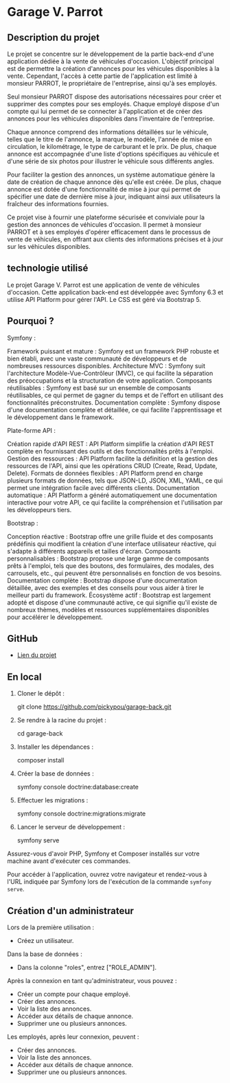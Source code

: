 
# Garage V. Parrot

## Description du projet

Le projet se concentre sur le développement de la partie back-end d'une application dédiée à la vente de véhicules d'occasion. L'objectif principal est de permettre la création d'annonces pour les véhicules disponibles à la vente. Cependant, l'accès à cette partie de l'application est limité à monsieur PARROT, le propriétaire de l'entreprise, ainsi qu'à ses employés.

Seul monsieur PARROT dispose des autorisations nécessaires pour créer et supprimer des comptes pour ses employés. Chaque employé dispose d'un compte qui lui permet de se connecter à l'application et de créer des annonces pour les véhicules disponibles dans l'inventaire de l'entreprise.

Chaque annonce comprend des informations détaillées sur le véhicule, telles que le titre de l'annonce, la marque, le modèle, l'année de mise en circulation, le kilométrage, le type de carburant et le prix. De plus, chaque annonce est accompagnée d'une liste d'options spécifiques au véhicule et d'une série de six photos pour illustrer le véhicule sous différents angles.

Pour faciliter la gestion des annonces, un système automatique génère la date de création de chaque annonce dès qu'elle est créée. De plus, chaque annonce est dotée d'une fonctionnalité de mise à jour qui permet de spécifier une date de dernière mise à jour, indiquant ainsi aux utilisateurs la fraîcheur des informations fournies.

Ce projet vise à fournir une plateforme sécurisée et conviviale pour la gestion des annonces de véhicules d'occasion. Il permet à monsieur PARROT et à ses employés d'opérer efficacement dans le processus de vente de véhicules, en offrant aux clients des informations précises et à jour sur les véhicules disponibles.

## technologie utilisé

Le projet Garage V. Parrot est une application de vente de véhicules d'occasion. Cette application back-end est développée avec Symfony 6.3 et utilise API Platform pour gérer l'API. Le CSS est géré via Bootstrap 5.

## Pourquoi ?

Symfony :

Framework puissant et mature : Symfony est un framework PHP robuste et bien établi, avec une vaste communauté de développeurs et de nombreuses ressources disponibles.
Architecture MVC : Symfony suit l'architecture Modèle-Vue-Contrôleur (MVC), ce qui facilite la séparation des préoccupations et la structuration de votre application.
Composants réutilisables : Symfony est basé sur un ensemble de composants réutilisables, ce qui permet de gagner du temps et de l'effort en utilisant des fonctionnalités préconstruites.
Documentation complète : Symfony dispose d'une documentation complète et détaillée, ce qui facilite l'apprentissage et le développement dans le framework.

Plate-forme API :

Création rapide d'API REST : API Platform simplifie la création d'API REST complète en fournissant des outils et des fonctionnalités prêts à l'emploi.
Gestion des ressources : API Platform facilite la définition et la gestion des ressources de l'API, ainsi que les opérations CRUD (Create, Read, Update, Delete).
Formats de données flexibles : API Platform prend en charge plusieurs formats de données, tels que JSON-LD, JSON, XML, YAML, ce qui permet une intégration facile avec différents clients.
Documentation automatique : API Platform a généré automatiquement une documentation interactive pour votre API, ce qui facilite la compréhension et l'utilisation par les développeurs tiers.

Bootstrap :

Conception réactive : Bootstrap offre une grille fluide et des composants prédéfinis qui modifient la création d'une interface utilisateur réactive, qui s'adapte à différents appareils et tailles d'écran.
Composants personnalisables : Bootstrap propose une large gamme de composants prêts à l'emploi, tels que des boutons, des formulaires, des modales, des carrousels, etc., qui peuvent être personnalisés en fonction de vos besoins.
Documentation complète : Bootstrap dispose d'une documentation détaillée, avec des exemples et des conseils pour vous aider à tirer le meilleur parti du framework.
Écosystème actif : Bootstrap est largement adopté et dispose d'une communauté active, ce qui signifie qu'il existe de nombreux thèmes, modèles et ressources supplémentaires disponibles pour accélérer le développement.

## GitHub

- [Lien du projet](https://github.com/pickypou/garage-back.git)

## En local

1. Cloner le dépôt :

   git clone https://github.com/pickypou/garage-back.git
  
2. Se rendre à la racine du projet :
  
   cd garage-back

3. Installer les dépendances :

   composer install

4. Créer la base de données :

   symfony console doctrine:database:create

5. Effectuer les migrations :

   symfony console doctrine:migrations:migrate

6. Lancer le serveur de développement :

   symfony serve

Assurez-vous d'avoir PHP, Symfony et Composer installés sur votre machine avant d'exécuter ces commandes.

Pour accéder à l'application, ouvrez votre navigateur et rendez-vous à l'URL indiquée par Symfony lors de l'exécution de la commande `symfony serve`.

## Création d'un administrateur

Lors de la première utilisation :

- Créez un utilisateur.

Dans la base de données :

- Dans la colonne "roles", entrez ["ROLE_ADMIN"].

Après la connexion en tant qu'administrateur, vous pouvez :

- Créer un compte pour chaque employé.
- Créer des annonces.
- Voir la liste des annonces.
- Accéder aux détails de chaque annonce.
- Supprimer une ou plusieurs annonces.

Les employés, après leur connexion, peuvent :

- Créer des annonces.
- Voir la liste des annonces.
- Accéder aux détails de chaque annonce.
- Supprimer une ou plusieurs annonces.

